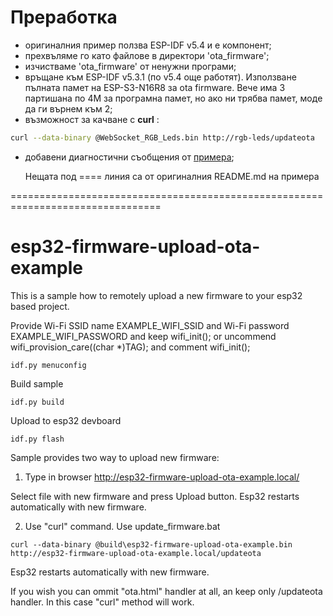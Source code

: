 # Преработка

- оригиналния пример ползва ESP-IDF v5.4 и е компонент;
- прехвъляме го като файлове в директори 'ota_firmware';
- изчистваме 'ota_firmware' от ненужни програми;
- връщане към ESP-IDF v5.3.1 (по v5.4 още работят). Използване пълната памет на ESP-S3-N16R8 за ota firmware. Вече има 3 партишана по 4M за програмна памет, но ако ни трябва памет, моде да ги върнем към 2;
- възможност за качване с  **curl** :

```bash
curl --data-binary @WebSocket_RGB_Leds.bin http://rgb-leds/updateota
```

- добавени диагностични съобщения от [примера](https://github.com/espressif/esp-idf/tree/master/examples/system/ota/native_ota_example);

  Нещата под ==== линия са от оригиналния README.md на примера

================================================================================

# esp32-firmware-upload-ota-example

This is a sample how to remotely upload a new firmware to your esp32 based project.

Provide Wi-Fi SSID name EXAMPLE_WIFI_SSID and Wi-Fi password EXAMPLE_WIFI_PASSWORD and keep wifi_init();
or uncommend wifi_provision_care((char *)TAG); and comment wifi_init();

```
idf.py menuconfig
```
Build sample
```
idf.py build
```
Upload to esp32 devboard
```
idf.py flash
```
Sample provides two way to upload new firmware:

1. Type in browser http://esp32-firmware-upload-ota-example.local/

Select file with new firmware and press Upload button. Esp32 restarts automatically with new firmware.

2. Use "curl" command. Use update_firmware.bat

```
curl --data-binary @build\esp32-firmware-upload-ota-example.bin http://esp32-firmware-upload-ota-example.local/updateota
```
Esp32 restarts automatically with new firmware.

If you wish you can ommit "ota.html" handler at all, an keep only /updateota handler. In this case "curl" method will work.
